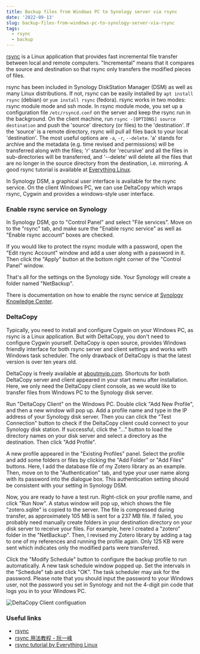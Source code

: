 ```yaml
---
title: Backup files from Windows PC to Synology server via rsync
date: '2022-09-13'
slug: backup-files-from-windows-pc-to-synology-server-via-rsync
tags:
  - rsync
  - backup
---
```


<!-- My laptop got a shingled magnetic recording (SMR) hard drive for storage. After years of use, it almost filled up. Weeks ago, I lost the latest changes to a MS-word file. Not sure if it was related to the SMR drive. It reminds me of backup data, as SMR drives can be fragile. I have a Synology disk server, yet it is too slow to run any backup package or docker. rsync is embedded in Synology DSM and terrific for backup.  -->

[rsync](https://rsync.samba.org/) is a Linux application that provides fast incremental file transfer between local and remote computers. "Incremental" means that it compares the source and destination so that rsync only transfers the modified pieces of files. 

rsync has been included in Synology DiskStation Manager (DSM) as well as many Linux distributions. If not, rsync can be easily installed by `apt install rsync` (debian) or `yum install rsync` (fedora). rsync works in two modes: rsync module mode and ssh mode. In rsync module mode, you set up a configuration file `/etc/rsyncd.conf` on the server and keep the rsync run in the background. On the client machine, run `rsync -[OPTIONS] source destination` and push the 'source' directory (or files) to the 'destination'. If the 'source' is a remote directory, rsync will pull all files back to your local 'destination'. The most useful options are `-a`, `-r`, `--delete`. 'a' stands for archive and the metadata (e.g. time revised and permissions) will be transferred along with the files; 'r' stands for 'recursive' and all the files in sub-directories will be transferred, and '--delete' will delete all the files that are no longer in the source directory from the destination, i.e. mirroring. A good rsync tutorial is available at [Everything Linux](https://everythinglinux.org/rsync/). 

In Synology DSM, a graphical user interface is available for the rsync service. On the client Windows PC, we can use DeltaCopy which wraps rsync, Cygwin and provides a windows-style user interface. 

### Enable rsync service on Synology

In Synology DSM, go to "Control Panel" and select "File services". Move on to the "rsync" tab, and make sure the "Enable rsync service" as well as "Enable rsync account" boxes are checked. 

If you would like to protect the rsync module with a password, open the "Edit rsync Account" window and add a user along with a password in it. Then click the "Apply" button at the bottom right corner of the "Control Panel" window. 

That's all for the settings on the Synology side. Your Synology will create a folder named "NetBackup". 

There is documentation on how to enable the rsync service at [Synology Knowledge Center](https://kb.synology.com/en-us/DSM/help/DSM/AdminCenter/file_rsync?version=6).

### DeltaCopy

Typically, you need to install and configure Cygwin on your Windows PC, as rsync is a Linux application. But with DeltaCopy, you don't need to configure Cygwin yourself. DeltaCopy is open source, provides Windows friendly interface for both rsync server and client settings and works with Windows task scheduler. The only drawback of DeltaCopy is that the latest version is over ten years old. 

DeltaCopy is freely available at [aboutmyip.com](http://www.aboutmyip.com/AboutMyXApp/DeltaCopy.jsp). Shortcuts for both DeltaCopy server and client appeared in your start menu after installation. Here, we only need the DeltaCopy client console, as we would like to transfer files from Windows PC to the Synology disk server. 

Run "DeltaCopy Client" on the Windows PC. Double click "Add New Profile", and then a new window will pop up. Add a profile name and type in the IP address of your Synology disk server. Then you can click the "Test Connection" button to check if the DeltaCopy client could connect to your Synology disk station. If successful, click the "..." button to load the directory names on your disk server and select a directory as the destination. Then click "Add Profile". 

A new profile appeared in the "Existing Profiles" panel. Select the profile and add some folders or files by clicking the "Add Folder" or "Add Files" buttons. Here, I add the database file of my Zotero library as an example. Then, move on to the "Authentication" tab, and type your user name along with its password into the dialogue box. This authentication setting should be consistent with your setting in Synology DSM. 

Now, you are ready to have a test run. Right-click on your profile name, and click "Run Now". A status window will pop up, which shows the file "zotero.sqlite" is copied to the server. The file is compressed during transfer, as approximately 105 MB is sent for a 237 MB file. If failed, you probably need manually create folders in your destination directory on your disk server to receive your files. For example, here I created a "zotero" folder in the "NetBackup". Then, I revised my Zotero library by adding a tag to one of my references and running the profile again. Only 125 KB were sent which indicates only the modified parts were transferred. 

Click the "Modify Schedule" button to configure the backup profile to run automatically. A new task schedule window popped up. Set the intervals in the "Schedule" tab and click "OK". The task scheduler may ask for the password. Please note that you should input the password to your Windows user, not the password you set in Synology and not the 4-digit pin code that logs you in to your Windows PC. 

![DeltaCopy Client configuation](https://storage.live.com/items/D70A892E0DD05FA3!2981?authkey=AKNCRUpelpMuI5U)

### Useful links
+ [rsync](https://rsync.samba.org/)
+ [rsync 用法教程 - 阮一峰](https://www.ruanyifeng.com/blog/2020/08/rsync.html)
+ [rsync tutorial by Everything Linux](https://everythinglinux.org/rsync/)
